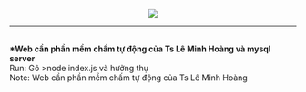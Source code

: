 <p align="center"><img src="https://i.imgur.com/kZo4bp0.png"></p>
<hr><br>
<b>*Web cần phần mềm chấm tự động của Ts Lê Minh Hoàng và mysql server</b><br>
Run: Gõ >node index.js và hưởng thụ<br>
Note: Web cần phần mềm chấm tự động của Ts Lê Minh Hoàng
